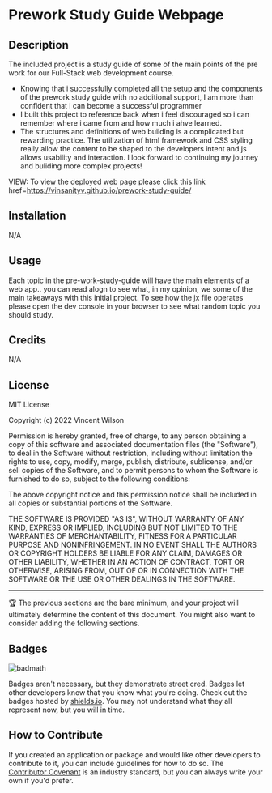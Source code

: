 # Prework Study Guide Webpage

## Description

The included project is a study guide of some of the main points of the pre work for our Full-Stack web development course.

- Knowing that i successfully completed all the setup and the components of the prework study guide with no additional support, I am more than confident that i can become a successful programmer
- I built this project to reference back when i feel discouraged so i can remember where i came from and how much i ahve learned.
- The structures and definitions of web building is a complicated but rewarding practice. The utilization of html framework and CSS styling really allow the content to be shaped to the developers intent and js allows usability and interaction. I look forward to continuing my journey and buliding more complex projects!

VIEW: To view the deployed web page please click this link
<a> href=https://vinsanityv.github.io/prework-study-guide/</a>

## Installation

N/A

## Usage

Each topic in the pre-work-study-guide will have the main elements of a web app.. you can read alogn to see what, in my opinion, we some of the main takeaways with this initial project. To see how the jx file operates please open the dev console in your browser to see what random topic you should study.

## Credits

N/A

## License

MIT License

Copyright (c) 2022 Vincent Wilson

Permission is hereby granted, free of charge, to any person obtaining a copy
of this software and associated documentation files (the "Software"), to deal
in the Software without restriction, including without limitation the rights
to use, copy, modify, merge, publish, distribute, sublicense, and/or sell
copies of the Software, and to permit persons to whom the Software is
furnished to do so, subject to the following conditions:

The above copyright notice and this permission notice shall be included in all
copies or substantial portions of the Software.

THE SOFTWARE IS PROVIDED "AS IS", WITHOUT WARRANTY OF ANY KIND, EXPRESS OR
IMPLIED, INCLUDING BUT NOT LIMITED TO THE WARRANTIES OF MERCHANTABILITY,
FITNESS FOR A PARTICULAR PURPOSE AND NONINFRINGEMENT. IN NO EVENT SHALL THE
AUTHORS OR COPYRIGHT HOLDERS BE LIABLE FOR ANY CLAIM, DAMAGES OR OTHER
LIABILITY, WHETHER IN AN ACTION OF CONTRACT, TORT OR OTHERWISE, ARISING FROM,
OUT OF OR IN CONNECTION WITH THE SOFTWARE OR THE USE OR OTHER DEALINGS IN THE
SOFTWARE.

---

🏆 The previous sections are the bare minimum, and your project will ultimately determine the content of this document. You might also want to consider adding the following sections.

## Badges

![badmath](https://img.shields.io/github/languages/top/nielsenjared/badmath)

Badges aren't necessary, but they demonstrate street cred. Badges let other developers know that you know what you're doing. Check out the badges hosted by [shields.io](https://shields.io/). You may not understand what they all represent now, but you will in time.

## How to Contribute

If you created an application or package and would like other developers to contribute to it, you can include guidelines for how to do so. The [Contributor Covenant](https://www.contributor-covenant.org/) is an industry standard, but you can always write your own if you'd prefer.
